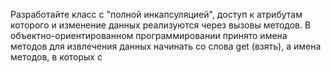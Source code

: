 Разработайте класс с "полной инкапсуляцией", доступ к атрибутам которого и изменение данных
реализуются через вызовы методов. В объектно-ориентированном программировании принято имена
методов для извлечения данных начинать со слова get (взять), а имена методов, в которых с